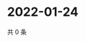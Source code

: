 # 2022-01-24

共 0 条

<!-- BEGIN WEIBO -->
<!-- 最后更新时间 Mon Jan 24 2022 18:14:57 GMT+0800 (China Standard Time) -->

<!-- END WEIBO -->
